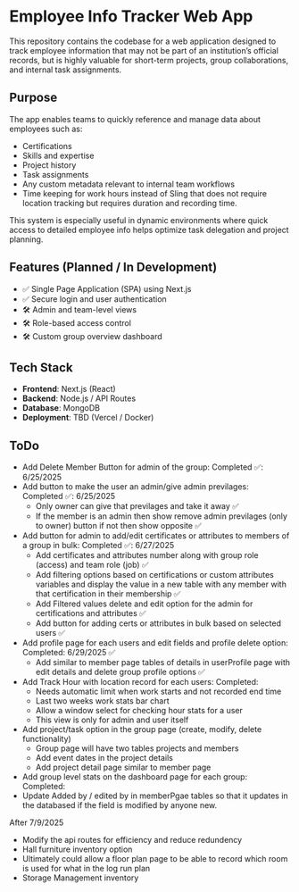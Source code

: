 # Employee Info Tracker Web App

This repository contains the codebase for a web application designed to track employee information that may not be part of an institution’s official records, but is highly valuable for short-term projects, group collaborations, and internal task assignments.

## Purpose

The app enables teams to quickly reference and manage data about employees such as:

- Certifications
- Skills and expertise
- Project history
- Task assignments
- Any custom metadata relevant to internal team workflows
- Time keeping for work hours instead of Sling that does not require location tracking but requires duration and recording time. 

This system is especially useful in dynamic environments where quick access to detailed employee info helps optimize task delegation and project planning.

## Features (Planned / In Development)

- ✅ Single Page Application (SPA) using Next.js
- ✅ Secure login and user authentication
- 🛠️ Admin and team-level views
- 🛠️ Role-based access control
- 🛠️ Custom group overview dashboard

## Tech Stack

- **Frontend**: Next.js (React)
- **Backend**: Node.js / API Routes
- **Database**: MongoDB
- **Deployment**: TBD (Vercel / Docker)


## ToDo
- Add Delete Member Button for admin of the group: Completed ✅: 6/25/2025
- Add button to make the user an admin/give admin previlages: Completed ✅: 6/25/2025
    - Only owner can give that previlages and take it away ✅
    - If the member is an admin then show remove admin previlages (only to owner) button if not then show opposite ✅
- Add button for admin to add/edit certificates or attributes to members of a group in bulk: Completed ✅: 6/27/2025
    - Add certificates and attributes number along with group role (access) and team role (job) ✅
    - Add filtering options based on certifications or custom attributes variables and display the value in a new table with any member with that certification in their membership ✅
    - Add Filtered values delete and edit option for the admin for certifications and attributes ✅
    - Add button for adding certs or attributes in bulk based on selected users ✅
- Add profile page for each users and edit fields and profile delete option: Completed: 6/29/2025 ✅
    - Add similar to member page tables of details in userProfile page with edit details and delete group profile options ✅
- Add Track Hour with location record for each users: Completed: 
    - Needs automatic limit when work starts and not recorded end time
    - Last two weeks work stats bar chart
    - Allow a window select for checking hour stats for a user
    - This view is only for admin and user itself
- Add project/task option in the group page (create, modify, delete functionality)
    - Group page will have two tables projects and members
    - Add event dates in the project details 
    - Add project detail page similar to member page
- Add group level stats on the dashboard page for each group: Completed: 
- Update Added by / edited by in memberPgae tables so that it updates in the databased if the field is modified by anyone new.  

After 7/9/2025

- Modify the api routes for efficiency and reduce redundency 
- Hall furniture inventory option
- Ultimately could allow a floor plan page to be able to record which room is used for what in the log run plan
- Storage Management inventory

